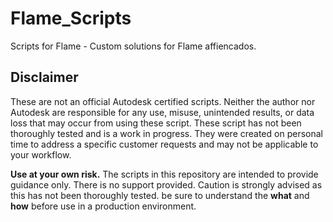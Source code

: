 # Flame_Scripts
Scripts for Flame - Custom solutions for Flame affiencados.

## Disclaimer

These are not an official Autodesk certified scripts. Neither the author nor Autodesk are
responsible for any use, misuse, unintended results, or data loss that may occur from using
these script. These script has not been thoroughly tested and is a work in progress.  They
were created on personal time to address a specific customer requests and may not be applicable
to your workflow.

**Use at your own risk.**
The scripts in this repository are intended to provide guidance only. There is no support
provided. Caution is strongly advised as this has not been thoroughly tested.  be sure to
understand the **what** and **how** before use in a production environment.
